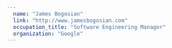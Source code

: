 ```yaml
---
  name: "James Bogosian"
  link: "http://www.jamesbogosian.com"
  occupation_title: "Software Engineering Manager"
  organization: "Google"
---
```

